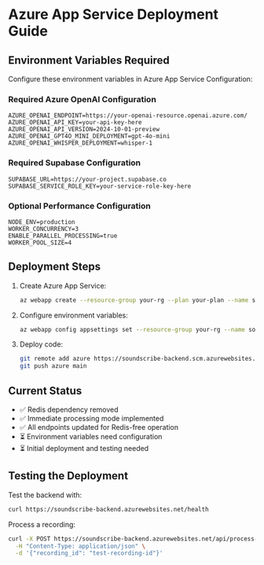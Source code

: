 # Azure App Service Deployment Guide

## Environment Variables Required

Configure these environment variables in Azure App Service Configuration:

### Required Azure OpenAI Configuration
```
AZURE_OPENAI_ENDPOINT=https://your-openai-resource.openai.azure.com/
AZURE_OPENAI_API_KEY=your-api-key-here
AZURE_OPENAI_API_VERSION=2024-10-01-preview
AZURE_OPENAI_GPT4O_MINI_DEPLOYMENT=gpt-4o-mini
AZURE_OPENAI_WHISPER_DEPLOYMENT=whisper-1
```

### Required Supabase Configuration
```
SUPABASE_URL=https://your-project.supabase.co
SUPABASE_SERVICE_ROLE_KEY=your-service-role-key-here
```

### Optional Performance Configuration
```
NODE_ENV=production
WORKER_CONCURRENCY=3
ENABLE_PARALLEL_PROCESSING=true
WORKER_POOL_SIZE=4
```

## Deployment Steps

1. Create Azure App Service:
   ```bash
   az webapp create --resource-group your-rg --plan your-plan --name soundscribe-backend --runtime "node|18-lts"
   ```

2. Configure environment variables:
   ```bash
   az webapp config appsettings set --resource-group your-rg --name soundscribe-backend --settings @azure-env.json
   ```

3. Deploy code:
   ```bash
   git remote add azure https://soundscribe-backend.scm.azurewebsites.net:443/soundscribe-backend.git
   git push azure main
   ```

## Current Status
- ✅ Redis dependency removed 
- ✅ Immediate processing mode implemented
- ✅ All endpoints updated for Redis-free operation
- ⏳ Environment variables need configuration
- ⏳ Initial deployment and testing needed

## Testing the Deployment

Test the backend with:
```bash
curl https://soundscribe-backend.azurewebsites.net/health
```

Process a recording:
```bash
curl -X POST https://soundscribe-backend.azurewebsites.net/api/process-recording \
  -H "Content-Type: application/json" \
  -d '{"recording_id": "test-recording-id"}'
```